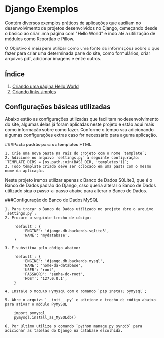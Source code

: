 Django Exemplos
===

Contém diversos exemplos práticos de aplicações que auxiliam no desenvolvimento de projetos desenvolvidos no Django, 
começando desde o básico ao criar uma página com "Hello World" e indo até a utilização de módulos como Reportlab e Pillow.

O Objetivo é mais para utilizar como uma fonte de informações sobre o que fazer para criar uma determinada parte do site,
como formulários, criar arquivos pdf, adicionar imagens e entre outros.



Índice
---

01. [Criando uma página Hello World](dj_01_hello_world)
02. [Criando links simples](dj_02_criando_links)


Configurações básicas utilizadas
---

Abaixo estão as configurações utilizadas que facilitam no desenvolvimento do site, algumas delas já foram aplicadas neste 
projeto e estão aqui mais como informação sobre como fazer. Conforme o tempo vou adicionando algumas configurações extras
caso for necessário para alguma aplicação.


###Pasta padrão para os templates HTML

    1. Crie uma nova pasta na raiz do projeto com o nome `template`;
    2. Adicione no arquivo `settings.py` a seguinte configuração: `TEMPLATE_DIRS = [os.path.join(BASE_DIR, 'templates')]`;
    3. Todo template criado deve ser colocado em uma pasta com o mesmo nome da aplicação.


Neste projeto iremos utilizar apenas o Banco de Dados SQLite3, que é o Banco de Dados padrão do Django, caso queria alterar
o Banco de Dados utilizado siga o passo-a-passo abaixo para alterar o Banco de Dados.


###Configuração do Banco de Dados MySQL

    1. Para trocar o Banco de Dados utilizado no projeto abre o arquivo `settings.py`;
    2. Procure o seguinte trecho de código:

        'default': {
            'ENGINE': 'django.db.backends.sqlite3',
            'NAME': 'mydatabase',
        }

    3. E substitua pelo código abaixo:

        'default': {
            'ENGINE': 'django.db.backends.mysql',
            'NAME': 'nome-da-database',
            'USER': 'root',
            'PASSWORD': 'senha-do-root',
            'HOST': '127.0.0.1',
        }

    4. Instale o módulo PyMysql com o comando `pip install pymysql`;

    5. Abre o arquivo `__init__.py` e adicione o trecho de código abaixo para ativar o módulo PyMySQL

        import pymysql
        pymysql.install_as_MySQLdb()

    6. Por último utilize o comando `python manage.py syncdb` para adicionar as tabelas do Django na database escolhida.